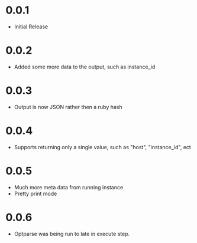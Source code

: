 
# 0.0.1 
* Initial Release

# 0.0.2
* Added some more data to the output, such as instance_id

# 0.0.3

* Output is now JSON rather then a ruby hash

# 0.0.4 

* Supports returning only a single value, such as "host", "instance_id", ect

# 0.0.5

* Much more meta data from running instance
* Pretty print mode

# 0.0.6
* Optparse was being run to late in execute step. 
